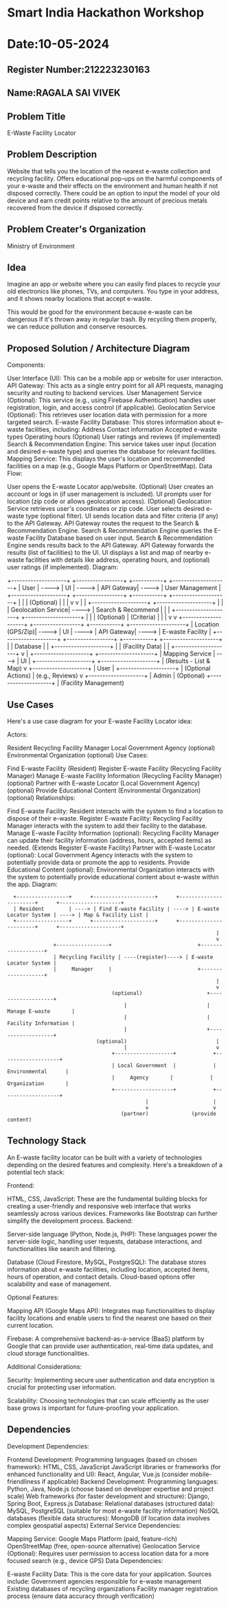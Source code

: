 # Smart India Hackathon Workshop
# Date:10-05-2024
## Register Number:212223230163
## Name:RAGALA SAI VIVEK
## Problem Title
E-Waste Facility Locator
## Problem Description
Website that tells you the location of the nearest e-waste collection and recycling facility. Offers educational pop-ups on the harmful components of your e-waste and their effects on the environment and human health if not disposed correctly. There could be an option to input the model of your old device and earn credit points relative to the amount of precious metals recovered from the device if disposed correctly.
## Problem Creater's Organization
Ministry of Environment

## Idea
Imagine an app or website where you can easily find places to recycle your old electronics like phones, TVs, and computers. You type in your address, and it shows nearby locations that accept e-waste.

This would be good for the environment because e-waste can be dangerous if it's thrown away in regular trash.  By recycling them properly, we can reduce pollution and conserve resources.

## Proposed Solution / Architecture Diagram

Components:

User Interface (UI): This can be a mobile app or website for user interaction.
API Gateway: This acts as a single entry point for all API requests, managing security and routing to backend services.
User Management Service (Optional): This service (e.g., using Firebase Authentication) handles user registration, login, and access control (if applicable).
Geolocation Service (Optional): This retrieves user location data with permission for a more targeted search.
E-waste Facility Database: This stores information about e-waste facilities, including:
Address
Contact information
Accepted e-waste types
Operating hours
(Optional) User ratings and reviews (if implemented)
Search & Recommendation Engine: This service takes user input (location and desired e-waste type) and queries the database for relevant facilities.
Mapping Service: This displays the user's location and recommended facilities on a map (e.g., Google Maps Platform or OpenStreetMap).
Data Flow:

User opens the E-waste Locator app/website.
(Optional) User creates an account or logs in (if user management is included).
UI prompts user for location (zip code or allows geolocation access).
(Optional) Geolocation Service retrieves user's coordinates or zip code.
User selects desired e-waste type (optional filter).
UI sends location data and filter criteria (if any) to the API Gateway.
API Gateway routes the request to the Search & Recommendation Engine.
Search & Recommendation Engine queries the E-waste Facility Database based on user input.
Search & Recommendation Engine sends results back to the API Gateway.
API Gateway forwards the results (list of facilities) to the UI.
UI displays a list and map of nearby e-waste facilities with details like address, operating hours, and (optional) user ratings (if implemented).
Diagram:

+--------------------+        +-----------------+        +-----------+        +--------------------+
|       User        | ----> |      UI        | ----> | API Gateway| ----> | User Management  |
+--------------------+        +-----------------+        +-----------+        +--------------------+
         |                         |                         | (Optional)         |
         |                         |                         v                     v
         |                         |                   +--------------------+        +--------------------+
         |                         |                   | Geolocation Service| ----> | Search & Recommend |
         |                         |                   +--------------------+        +--------------------+
         |                         |                         | (Optional)         |        (Criteria)      |
         |                         |                         v                     v
+--------------------+        +-----------------+        +-----------+        +--------------------+
| Location (GPS/Zip)| ----> |      UI        | ----> | API Gateway| ----> | E-waste Facility  |
+--------------------+        +-----------------+        +-----------+        +--------------------+
                                 |                         | Database             |
                                 |                         +--------------------+
                                 |                         | (Facility Data)     |
                                 |                         +--------------------+
                                 v                         |
                             +--------------------+        +--------------------+
                             | Mapping Service  | ----> |      UI        |
                             +--------------------+        +--------------------+
                                                        | (Results - List & Map)
                                                        v
                                                    +--------------------+
                                                    |       User        |
                                                    +--------------------+
                                                        | (Optional Actions)
                                                        | (e.g., Reviews)
                                                        v
                                                    +--------------------+
                                                    |       Admin        | (Optional)
                                                    +--------------------+
                                                        | (Facility Management)



## Use Cases

Here's a use case diagram for your E-waste Facility Locator idea:

Actors:

Resident
Recycling Facility Manager
Local Government Agency (optional)
Environmental Organization (optional)
Use Cases:

Find E-waste Facility (Resident)
Register E-waste Facility (Recycling Facility Manager)
Manage E-waste Facility Information (Recycling Facility Manager) (optional)
Partner with E-waste Locator (Local Government Agency) (optional)
Provide Educational Content (Environmental Organization) (optional)
Relationships:

Find E-waste Facility: Resident interacts with the system to find a location to dispose of their e-waste.
Register E-waste Facility: Recycling Facility Manager interacts with the system to add their facility to the database.
Manage E-waste Facility Information (optional): Recycling Facility Manager can update their facility information (address, hours, accepted items) as needed. (Extends Register E-waste Facility)
Partner with E-waste Locator (optional): Local Government Agency interacts with the system to potentially provide data or promote the app to residents.
Provide Educational Content (optional): Environmental Organization interacts with the system to potentially provide educational content about e-waste within the app.
Diagram:

      +-----------------+      +--------------------+      +-----------------------+      +--------------------+
      | Resident        | ----> | Find E-waste Facility | ----> | E-waste Locator System | ----> | Map & Facility List |
      +-----------------+      +--------------------+      +-----------------------+      +--------------------+
                                                                        |
                                                                        v
                   +-----------------+                            +-------------------+
                   | Recycling Facility | ----(register)----> | E-waste Locator System |
                   |     Manager     |                            +-------------------+
                                                                        |
                                                                        v
                                      (optional)                     +-------------------+
                                          |                          | Manage E-waste       |
                                          |                          | Facility Information |
                                          |                          +-------------------+
                                 (optional)                             |
                                          |                             v
                                      +-------------------+            +-------------------+
                                      | Local Government  |            | Environmental      |
                                      |     Agency       |            | Organization       |
                                      +-------------------+            +-------------------+
                                                 |                     |
                                                 v                     v
                                         (partner)              (provide content)


## Technology Stack

An E-waste facility locator can be built with a variety of technologies depending on the desired features and complexity. Here's a breakdown of a potential tech stack:

Frontend:

HTML, CSS, JavaScript: These are the fundamental building blocks for creating a user-friendly and responsive web interface that works seamlessly across various devices. Frameworks like Bootstrap can further simplify the development process.
Backend:

Server-side language (Python, Node.js, PHP):  These languages power the server-side logic, handling user requests, database interactions, and functionalities like search and filtering.

Database (Cloud Firestore, MySQL, PostgreSQL): The database stores information about e-waste facilities, including location, accepted items, hours of operation, and contact details. Cloud-based options offer scalability and ease of management.

Optional Features:

Mapping API (Google Maps API): Integrates map functionalities to display facility locations and enable users to find the nearest one based on their current location.

Firebase: A comprehensive backend-as-a-service (BaaS) platform by Google that can provide user authentication, real-time data updates, and cloud storage functionalities.

Additional Considerations:

Security: Implementing secure user authentication and data encryption is crucial for protecting user information.

Scalability: Choosing technologies that can scale efficiently as the user base grows is important for future-proofing your application.


## Dependencies

Development Dependencies:

Frontend Development:
Programming languages (based on chosen framework): HTML, CSS, JavaScript
JavaScript libraries or frameworks (for enhanced functionality and UI): React, Angular, Vue.js (consider mobile-friendliness if applicable)
Backend Development:
Programming languages: Python, Java, Node.js (choose based on developer expertise and project scale)
Web frameworks (for faster development and structure): Django, Spring Boot, Express.js
Database:
Relational databases (structured data): MySQL, PostgreSQL (suitable for most e-waste facility information)
NoSQL databases (flexible data structures): MongoDB (if location data involves complex geospatial aspects)
External Service Dependencies:

Mapping Service:
Google Maps Platform (paid, feature-rich)
OpenStreetMap (free, open-source alternative)
Geolocation Service (Optional):
Requires user permission to access location data for a more focused search (e.g., device GPS)
Data Dependencies:

E-waste Facility Data: This is the core data for your application. Sources include:
Government agencies responsible for e-waste management
Existing databases of recycling organizations
Facility manager registration process (ensure data accuracy through verification)




